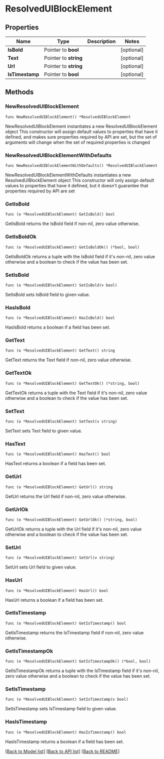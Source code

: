 # ResolvedUIBlockElement

## Properties

Name | Type | Description | Notes
------------ | ------------- | ------------- | -------------
**IsBold** | Pointer to **bool** |  | [optional] 
**Text** | Pointer to **string** |  | [optional] 
**Url** | Pointer to **string** |  | [optional] 
**IsTimestamp** | Pointer to **bool** |  | [optional] 

## Methods

### NewResolvedUIBlockElement

`func NewResolvedUIBlockElement() *ResolvedUIBlockElement`

NewResolvedUIBlockElement instantiates a new ResolvedUIBlockElement object
This constructor will assign default values to properties that have it defined,
and makes sure properties required by API are set, but the set of arguments
will change when the set of required properties is changed

### NewResolvedUIBlockElementWithDefaults

`func NewResolvedUIBlockElementWithDefaults() *ResolvedUIBlockElement`

NewResolvedUIBlockElementWithDefaults instantiates a new ResolvedUIBlockElement object
This constructor will only assign default values to properties that have it defined,
but it doesn't guarantee that properties required by API are set

### GetIsBold

`func (o *ResolvedUIBlockElement) GetIsBold() bool`

GetIsBold returns the IsBold field if non-nil, zero value otherwise.

### GetIsBoldOk

`func (o *ResolvedUIBlockElement) GetIsBoldOk() (*bool, bool)`

GetIsBoldOk returns a tuple with the IsBold field if it's non-nil, zero value otherwise
and a boolean to check if the value has been set.

### SetIsBold

`func (o *ResolvedUIBlockElement) SetIsBold(v bool)`

SetIsBold sets IsBold field to given value.

### HasIsBold

`func (o *ResolvedUIBlockElement) HasIsBold() bool`

HasIsBold returns a boolean if a field has been set.

### GetText

`func (o *ResolvedUIBlockElement) GetText() string`

GetText returns the Text field if non-nil, zero value otherwise.

### GetTextOk

`func (o *ResolvedUIBlockElement) GetTextOk() (*string, bool)`

GetTextOk returns a tuple with the Text field if it's non-nil, zero value otherwise
and a boolean to check if the value has been set.

### SetText

`func (o *ResolvedUIBlockElement) SetText(v string)`

SetText sets Text field to given value.

### HasText

`func (o *ResolvedUIBlockElement) HasText() bool`

HasText returns a boolean if a field has been set.

### GetUrl

`func (o *ResolvedUIBlockElement) GetUrl() string`

GetUrl returns the Url field if non-nil, zero value otherwise.

### GetUrlOk

`func (o *ResolvedUIBlockElement) GetUrlOk() (*string, bool)`

GetUrlOk returns a tuple with the Url field if it's non-nil, zero value otherwise
and a boolean to check if the value has been set.

### SetUrl

`func (o *ResolvedUIBlockElement) SetUrl(v string)`

SetUrl sets Url field to given value.

### HasUrl

`func (o *ResolvedUIBlockElement) HasUrl() bool`

HasUrl returns a boolean if a field has been set.

### GetIsTimestamp

`func (o *ResolvedUIBlockElement) GetIsTimestamp() bool`

GetIsTimestamp returns the IsTimestamp field if non-nil, zero value otherwise.

### GetIsTimestampOk

`func (o *ResolvedUIBlockElement) GetIsTimestampOk() (*bool, bool)`

GetIsTimestampOk returns a tuple with the IsTimestamp field if it's non-nil, zero value otherwise
and a boolean to check if the value has been set.

### SetIsTimestamp

`func (o *ResolvedUIBlockElement) SetIsTimestamp(v bool)`

SetIsTimestamp sets IsTimestamp field to given value.

### HasIsTimestamp

`func (o *ResolvedUIBlockElement) HasIsTimestamp() bool`

HasIsTimestamp returns a boolean if a field has been set.


[[Back to Model list]](../README.md#documentation-for-models) [[Back to API list]](../README.md#documentation-for-api-endpoints) [[Back to README]](../README.md)


